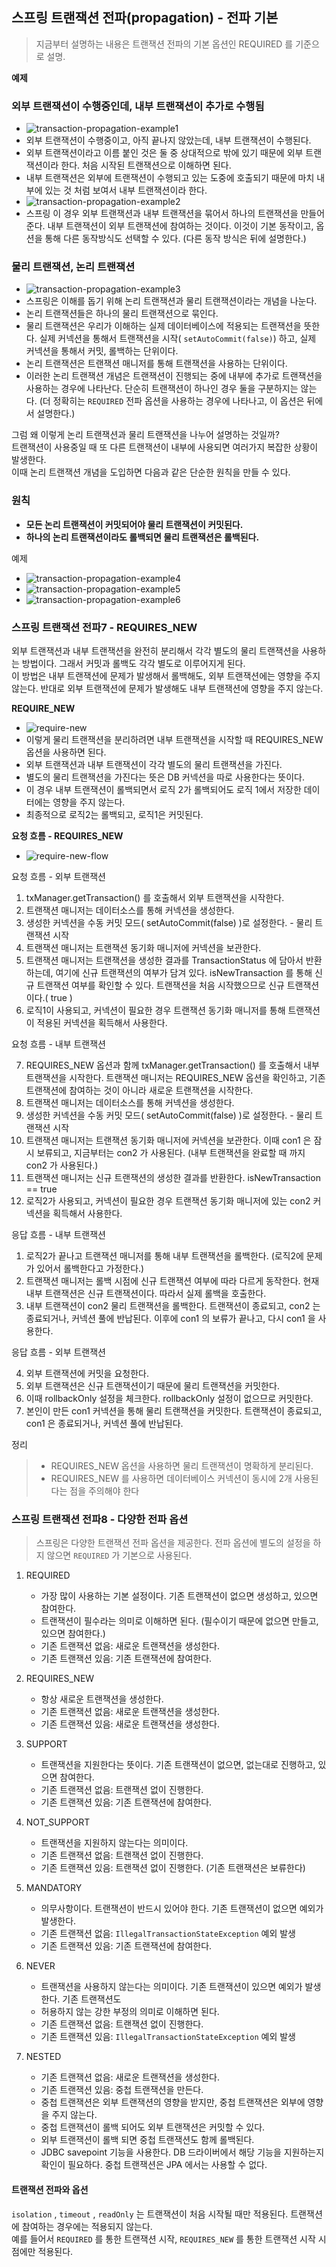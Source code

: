 ## 스프링 트랜잭션 전파(propagation) - 전파 기본

> 지금부터 설명하는 내용은 트랜잭션 전파의 기본 옵션인 REQUIRED 를 기준으로 설명.

**예제**

### 외부 트랜잭션이 수행중인데, 내부 트랜잭션이 추가로 수행됨

- <img src="../../images/transaction/transaction-propagation-example1.png" alt="transaction-propagation-example1">
- 외부 트랜잭션이 수행중이고, 아직 끝나지 않았는데, 내부 트랜잭션이 수행된다.
- 외부 트랜잭션이라고 이름 붙인 것은 둘 중 상대적으로 밖에 있기 때문에 외부 트랜잭션이라 한다. 처음
  시작된 트랜잭션으로 이해하면 된다.
- 내부 트랜잭션은 외부에 트랜잭션이 수행되고 있는 도중에 호출되기 때문에 마치 내부에 있는 것 처럼
  보여서 내부 트랜잭션이라 한다.
- <img src="../../images/transaction/transaction-propagation-example2.png" alt="transaction-propagation-example2">
- 스프링 이 경우 외부 트랜잭션과 내부 트랜잭션을 묶어서 하나의 트랜잭션을 만들어준다. 내부 트랜잭션이
  외부 트랜잭션에 참여하는 것이다. 이것이 기본 동작이고, 옵션을 통해 다른 동작방식도 선택할 수 있다.
  (다른 동작 방식은 뒤에 설명한다.)

### 물리 트랜잭션, 논리 트랜잭션

- <img src="../../images/transaction/transaction-propagation-example3.png" alt="transaction-propagation-example3">
- 스프링은 이해를 돕기 위해 논리 트랜잭션과 물리 트랜잭션이라는 개념을 나눈다.
- 논리 트랜잭션들은 하나의 물리 트랜잭션으로 묶인다.
- 물리 트랜잭션은 우리가 이해하는 실제 데이터베이스에 적용되는 트랜잭션을 뜻한다. 실제 커넥션을 통해서
  트랜잭션을 시작( `setAutoCommit(false)`) 하고, 실제 커넥션을 통해서 커밋, 롤백하는 단위이다.
- 논리 트랜잭션은 트랜잭션 매니저를 통해 트랜잭션을 사용하는 단위이다.
- 이러한 논리 트랜잭션 개념은 트랜잭션이 진행되는 중에 내부에 추가로 트랜잭션을 사용하는 경우에
  나타난다. 단순히 트랜잭션이 하나인 경우 둘을 구분하지는 않는다. (더 정확히는 `REQUIRED` 전파 옵션을
  사용하는 경우에 나타나고, 이 옵션은 뒤에서 설명한다.)

그럼 왜 이렇게 논리 트랜잭션과 물리 트랜잭션을 나누어 설명하는 것일까?  
트랜잭션이 사용중일 때 또 다른 트랜잭션이 내부에 사용되면 여러가지 복잡한 상황이 발생한다.   
이때 논리 트랜잭션 개념을 도입하면 다음과 같은 단순한 원칙을 만들 수 있다.

### 원칙

- **모든 논리 트랜잭션이 커밋되어야 물리 트랜잭션이 커밋된다.**
- **하나의 논리 트랜잭션이라도 롤백되면 물리 트랜잭션은 롤백된다.**

예제

- <img src="../../images/transaction/transaction-propagation-example4.png" alt="transaction-propagation-example4">
- <img src="../../images/transaction/transaction-propagation-example5.png" alt="transaction-propagation-example5">
- <img src="../../images/transaction/transaction-propagation-example6.png" alt="transaction-propagation-example6">

### 스프링 트랜잭션 전파7 - REQUIRES_NEW

외부 트랜잭션과 내부 트랜잭션을 완전히 분리해서 각각 별도의 물리 트랜잭션을 사용하는 방법이다.
그래서 커밋과 롤백도 각각 별도로 이루어지게 된다.  
이 방법은 내부 트랜잭션에 문제가 발생해서 롤백해도, 외부 트랜잭션에는 영향을 주지 않는다.
반대로 외부 트랜잭션에 문제가 발생해도 내부 트랜잭션에 영향을 주지 않는다.

**REQUIRE_NEW**

- <img src="../../images/transaction/require-new.png" alt="require-new">
- 이렇게 물리 트랜잭션을 분리하려면 내부 트랜잭션을 시작할 때 REQUIRES_NEW 옵션을 사용하면 된다.
- 외부 트랜잭션과 내부 트랜잭션이 각각 별도의 물리 트랜잭션을 가진다.
- 별도의 물리 트랜잭션을 가진다는 뜻은 DB 커넥션을 따로 사용한다는 뜻이다.
- 이 경우 내부 트랜잭션이 롤백되면서 로직 2가 롤백되어도 로직 1에서 저장한 데이터에는 영향을 주지 않는다.
- 최종적으로 로직2는 롤백되고, 로직1은 커밋된다.

**요청 흐름 - REQUIRES_NEW**

- <img src="../../images/transaction/require-new-flow.png" alt="require-new-flow">

요청 흐름 - 외부 트랜잭션

1. txManager.getTransaction() 를 호출해서 외부 트랜잭션을 시작한다.
2. 트랜잭션 매니저는 데이터소스를 통해 커넥션을 생성한다.
3. 생성한 커넥션을 수동 커밋 모드( setAutoCommit(false) )로 설정한다. - 물리 트랜잭션 시작
4. 트랜잭션 매니저는 트랜잭션 동기화 매니저에 커넥션을 보관한다.
5. 트랜잭션 매니저는 트랜잭션을 생성한 결과를 TransactionStatus 에 담아서 반환하는데, 여기에 신규
   트랜잭션의 여부가 담겨 있다. isNewTransaction 를 통해 신규 트랜잭션 여부를 확인할 수 있다.
   트랜잭션을 처음 시작했으므로 신규 트랜잭션이다.( true )
6. 로직1이 사용되고, 커넥션이 필요한 경우 트랜잭션 동기화 매니저를 통해 트랜잭션이 적용된 커넥션을
   획득해서 사용한다.

요청 흐름 - 내부 트랜잭션

7. REQUIRES_NEW 옵션과 함께 txManager.getTransaction() 를 호출해서 내부 트랜잭션을 시작한다.
   트랜잭션 매니저는 REQUIRES_NEW 옵션을 확인하고, 기존 트랜잭션에 참여하는 것이 아니라 새로운 트랜잭션을 시작한다.
8. 트랜잭션 매니저는 데이터소스를 통해 커넥션을 생성한다.
9. 생성한 커넥션을 수동 커밋 모드( setAutoCommit(false) )로 설정한다. - 물리 트랜잭션 시작
10. 트랜잭션 매니저는 트랜잭션 동기화 매니저에 커넥션을 보관한다.
    이때 con1 은 잠시 보류되고, 지금부터는 con2 가 사용된다. (내부 트랜잭션을 완료할 때 까지 con2 가 사용된다.)
11. 트랜잭션 매니저는 신규 트랜잭션의 생성한 결과를 반환한다. isNewTransaction == true
12. 로직2가 사용되고, 커넥션이 필요한 경우 트랜잭션 동기화 매니저에 있는 con2 커넥션을 획득해서 사용한다.

응답 흐름 - 내부 트랜잭션

1. 로직2가 끝나고 트랜잭션 매니저를 통해 내부 트랜잭션을 롤백한다. (로직2에 문제가 있어서 롤백한다고 가정한다.)
2. 트랜잭션 매니저는 롤백 시점에 신규 트랜잭션 여부에 따라 다르게 동작한다. 현재 내부 트랜잭션은 신규 트랜잭션이다. 따라서 실제 롤백을 호출한다.
3. 내부 트랜잭션이 con2 물리 트랜잭션을 롤백한다.
   트랜잭션이 종료되고, con2 는 종료되거나, 커넥션 풀에 반납된다.
   이후에 con1 의 보류가 끝나고, 다시 con1 을 사용한다.

응답 흐름 - 외부 트랜잭션

4. 외부 트랜잭션에 커밋을 요청한다.
5. 외부 트랜잭션은 신규 트랜잭션이기 때문에 물리 트랜잭션을 커밋한다.
6. 이때 rollbackOnly 설정을 체크한다. rollbackOnly 설정이 없으므로 커밋한다.
7. 본인이 만든 con1 커넥션을 통해 물리 트랜잭션을 커밋한다. 트랜잭션이 종료되고, con1 은 종료되거나, 커넥션 풀에 반납된다.

정리
> - REQUIRES_NEW 옵션을 사용하면 물리 트랜잭션이 명확하게 분리된다.
> - REQUIRES_NEW 를 사용하면 데이터베이스 커넥션이 동시에 2개 사용된다는 점을 주의해야 한다

### 스프링 트랜잭션 전파8 - 다양한 전파 옵션

> 스프링은 다양한 트랜잭션 전파 옵션을 제공한다. 전파 옵션에 별도의 설정을 하지 않으면 `REQUIRED` 가 기본으로 사용된다.

1. REQUIRED
    - 가장 많이 사용하는 기본 설정이다. 기존 트랜잭션이 없으면 생성하고, 있으면 참여한다.
    - 트랜잭션이 필수라는 의미로 이해하면 된다. (필수이기 때문에 없으면 만들고, 있으면 참여한다.)
    - 기존 트랜잭션 없음: 새로운 트랜잭션을 생성한다.
    - 기존 트랜잭션 있음: 기존 트랜잭션에 참여한다.

2. REQUIRES_NEW
    - 항상 새로운 트랜잭션을 생성한다.
    - 기존 트랜잭션 없음: 새로운 트랜잭션을 생성한다.
    - 기존 트랜잭션 있음: 새로운 트랜잭션을 생성한다.

3. SUPPORT
    - 트랜잭션을 지원한다는 뜻이다. 기존 트랜잭션이 없으면, 없는대로 진행하고, 있으면 참여한다.
    - 기존 트랜잭션 없음: 트랜잭션 없이 진행한다.
    - 기존 트랜잭션 있음: 기존 트랜잭션에 참여한다.

4. NOT_SUPPORT
    - 트랜잭션을 지원하지 않는다는 의미이다.
    - 기존 트랜잭션 없음: 트랜잭션 없이 진행한다.
    - 기존 트랜잭션 있음: 트랜잭션 없이 진행한다. (기존 트랜잭션은 보류한다)

5. MANDATORY
    - 의무사항이다. 트랜잭션이 반드시 있어야 한다. 기존 트랜잭션이 없으면 예외가 발생한다.
    - 기존 트랜잭션 없음: `IllegalTransactionStateException` 예외 발생
    - 기존 트랜잭션 있음: 기존 트랜잭션에 참여한다.

6. NEVER
    - 트랜잭션을 사용하지 않는다는 의미이다. 기존 트랜잭션이 있으면 예외가 발생한다. 기존 트랜잭션도
    - 허용하지 않는 강한 부정의 의미로 이해하면 된다.
    - 기존 트랜잭션 없음: 트랜잭션 없이 진행한다.
    - 기존 트랜잭션 있음: `IllegalTransactionStateException` 예외 발생

7. NESTED
    - 기존 트랜잭션 없음: 새로운 트랜잭션을 생성한다.
    - 기존 트랜잭션 있음: 중첩 트랜잭션을 만든다.
    - 중첩 트랜잭션은 외부 트랜잭션의 영향을 받지만, 중첩 트랜잭션은 외부에 영향을 주지 않는다.
    - 중첩 트랜잭션이 롤백 되어도 외부 트랜잭션은 커밋할 수 있다.
    - 외부 트랜잭션이 롤백 되면 중첩 트랜잭션도 함께 롤백된다.
    - JDBC savepoint 기능을 사용한다. DB 드라이버에서 해당 기능을 지원하는지 확인이 필요하다. 중첩 트랜잭션은 JPA 에서는 사용할 수 없다.

#### 트랜잭션 전파와 옵션
`isolation` , `timeout` , `readOnly` 는 트랜잭션이 처음 시작될 때만 적용된다. 트랜잭션에 참여하는 경우에는 적용되지 않는다.  
예를 들어서 `REQUIRED` 를 통한 트랜잭션 시작, `REQUIRES_NEW` 를 통한 트랜잭션 시작 시점에만 적용된다.